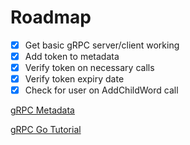 # Roadmap

- [X] Get basic gRPC server/client working
- [X] Add token to metadata
- [X] Verify token on necessary calls 
- [X] Verify token expiry date
- [X] Check for user on AddChildWord call

[gRPC Metadata](https://github.com/grpc/grpc-go/blob/master/Documentation/grpc-metadata.md)

[gRPC Go Tutorial](https://grpc.io/docs/tutorials/basic/go/)
